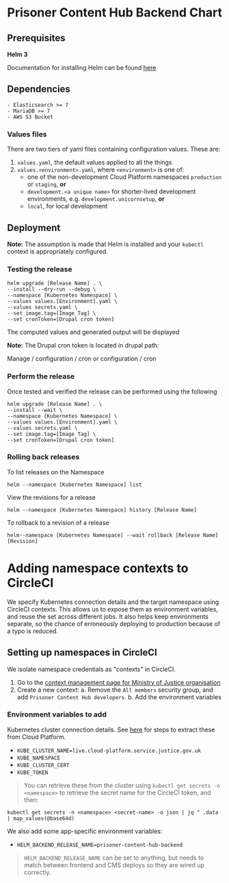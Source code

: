 # Prisoner Content Hub Backend Chart

## Prerequisites

**Helm 3**

Documentation for installing Helm can be found [here](https://helm.sh/docs/intro/quickstart/#install-helm)

## Dependencies

```
- Elasticsearch >= 7
- MariaDB >= 7
- AWS S3 Bucket
```

### Values files

There are two tiers of yaml files containing configuration values. These are:

1. `values.yaml`, the default values applied to all the things
2. `values.<environment>.yaml`, where `<environment>` is one of:
   - one of the non-development Cloud Platform namespaces `production` or `staging`, **or**
   - `development.<a unique name>` for shorter-lived development environments, e.g. `development.unicornsetup`, **or**
   - `local`, for local development

## Deployment

**Note:** The assumption is made that Helm is installed and your `kubectl` context is appropriately configured.

### Testing the release

```
helm upgrade [Release Name] . \
--install --dry-run --debug \
--namespace [Kubernetes Namespace] \
--values values.[Environment].yaml \
--values secrets.yaml \
--set image.tag=[Image Tag] \
--set cronToken=[Drupal cron token]
```

The computed values and generated output will be displayed

**Note:** The Drupal cron token is located in drupal path:

Manage / configuration / cron
or
configuration / cron

### Perform the release

Once tested and verified the release can be performed using the following

```
helm upgrade [Release Name] . \
--install --wait \
--namespace [Kubernetes Namespace] \
--values values.[Environment].yaml \
--values secrets.yaml \
--set image.tag=[Image Tag] \
--set cronToken=[Drupal cron token]
```

### Rolling back releases

To list releases on the Namespace

```
helm --namespace [Kubernetes Namespace] list
```

View the revisions for a release

```
helm --namespace [Kubernetes Namespace] history [Release Name]
```

To rollback to a revision of a release

```
helm--namespace [Kubernetes Namespace] --wait rollback [Release Name] [Revision]
```

# Adding namespace contexts to CircleCI

We specify Kubernetes connection details and the target namespace using CircleCI contexts. This allows us to expose them as environment variables, and reuse the set across different jobs. It also helps keep environments separate, so the chance of erroneously deploying to production because of a typo is reduced.

## Setting up namespaces in CircleCI

We isolate namespace credentials as "contexts" in CircleCI.

1. Go to the [context management page for Ministry of Justice organisation](https://app.circleci.com/settings/organization/github/ministryofjustice/)
2. Create a new context:
   a. Remove the `All members` security group, and add `Prisoner Content Hub developers`.
   b. Add the environment variables

### Environment variables to add

Kubernetes cluster connection details. See [here](https://user-guide.cloud-platform.service.justice.gov.uk/documentation/deploying-an-app/using-circleci-for-continuous-deployment.html#requirements) for steps to extract these from Cloud Platform.

- `KUBE_CLUSTER_NAME=live.cloud-platform.service.justice.gov.uk`
- `KUBE_NAMESPACE`
- `KUBE_CLUSTER_CERT`
- `KUBE_TOKEN`

> You can retrieve these from the cluster using `kubectl get secrets -n <namespace>` to retrieve the secret name for the CircleCI token, and then:

```
kubectl get secrets -n <namespace> <secret-name> -o json | jq " .data | map_values(@base64d)
```

We also add some app-specific environment variables:

- `HELM_BACKEND_RELEASE_NAME=prisoner-content-hub-backend`

> `HELM_BACKEND_RELEASE_NAME` can be set to anything, but needs to match between frontend and CMS deploys so they are wired up correctly.
